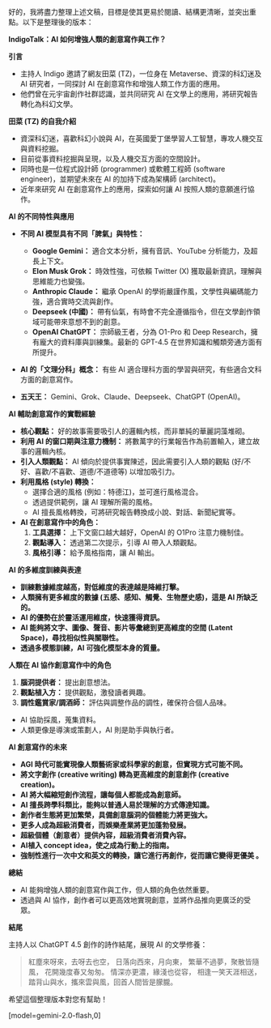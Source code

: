 好的，我將盡力整理上述文稿，目標是使其更易於閱讀、結構更清晰，並突出重點。以下是整理後的版本：

**IndigoTalk：AI 如何增強人類的創意寫作與工作？**

**引言**

*   主持人 Indigo 邀請了網友田菜 (TZ)，一位身在 Metaverse、資深的科幻迷及 AI 研究者，一同探討 AI 在創意寫作和增強人類工作方面的應用。
*   他們曾在元宇宙創作社群認識，並共同研究 AI 在文學上的應用，將研究報告轉化為科幻文學。

**田菜 (TZ) 的自我介紹**

*   資深科幻迷，喜歡科幻小說與 AI，在英國愛丁堡學習人工智慧，專攻人機交互與資料挖掘。
*   目前從事資料挖掘與呈現，以及人機交互方面的空間設計。
*   同時也是一位程式設計師 (programmer) 或軟體工程師 (software engineer)，並期望未來在 AI 的加持下成為架構師 (architect)。
*   近年來研究 AI 在創意寫作上的應用，探索如何讓 AI 按照人類的意願進行協作。

**AI 的不同特性與應用**

*   **不同 AI 模型具有不同「脾氣」與特性：**
    *   **Google Gemini：** 適合文本分析，擁有音訊、YouTube 分析能力，及超長上下文。
    *   **Elon Musk Grok：** 時效性強，可依賴 Twitter (X) 獲取最新資訊，理解與思維能力也變強。
    *   **Anthropic Claude：** 繼承 OpenAI 的學術嚴謹作風，文學性與編碼能力強，適合實時交流與創作。
    *   **Deepseek (中國)：** 帶有仙氣，有時會不完全遵循指令，但在文學創作領域可能帶來意想不到的創意。
    *   **OpenAI ChatGPT：** 宗師級王者，分為 O1-Pro 和 Deep Research，擁有龐大的資料庫與訓練集。最新的 GPT-4.5 在世界知識和觸類旁通方面有所提升。

*   **AI 的「文理分科」概念：** 有些 AI 適合理科方面的學習與研究，有些適合文科方面的創意寫作。
*   **五天王：** Gemini、Grok、Claude、Deepseek、ChatGPT (OpenAI)。

**AI 輔助創意寫作的實戰經驗**

*   **核心觀點：** 好的故事需要吸引人的邏輯內核，而非單純的華麗詞藻堆砌。
*   **利用 AI 的窗口期與注意力機制：** 將數萬字的行業報告作為前置輸入，建立故事的邏輯內核。
*   **引入人類觀點：** AI 傾向於提供事實陳述，因此需要引入人類的觀點 (好/不好、喜歡/不喜歡、道德/不道德等) 以增加吸引力。
*   **利用風格 (style) 轉換：**
    *   選擇合適的風格 (例如：特德江)，並可進行風格混合。
    *   透過提供範例，讓 AI 理解所需的風格。
    *   AI 擅長風格轉換，可將研究報告轉換成小說、對話、新聞紀實等。
*   **AI 在創意寫作中的角色：**
    1.  **工具選擇：** 上下文窗口越大越好，OpenAI 的 O1Pro 注意力機制佳。
    2.  **觀點導入：** 透過第二次提示，引導 AI 帶入人類觀點。
    3.  **風格引導：** 給予風格指南，讓 AI 輸出。

**AI 的多維度訓練與表達**

*   **訓練數據維度越高，對低維度的表達越是降維打擊。**
*   **人類擁有更多維度的數據 (五感、感知、觸覺、生物歷史感)，這是 AI 所缺乏的。**
*   **AI 的優勢在於靈活運用維度，快速獲得資訊。**
*   **AI 能夠將文字、圖像、聲音、影片等彙總到更高維度的空間 (Latent Space)，尋找相似性與關聯性。**
*   **透過多模態訓練，AI 可強化模型本身的質量。**

**人類在 AI 協作創意寫作中的角色**

1.  **腦洞提供者：** 提出創意想法。
2.  **觀點植入方：** 提供觀點，激發讀者興趣。
3.  **調性鑑賞家/調酒師：** 評估與調整作品的調性，確保符合個人品味。
*   AI 協助採風，蒐集資料。
*   人類更像是導演或策劃人，AI 則是助手與執行者。

**AI 創意寫作的未來**

*   **AGI 時代可能實現像人類藝術家或科學家的創意，但實現方式可能不同。**
*   **將文字創作 (creative writing) 轉為更高維度的創意創作 (creative creation)。**
*   **AI 將大幅縮短創作流程，讓每個人都能成為創意師。**
*   **AI 擅長跨學科類比，能夠以普通人易於理解的方式傳達知識。**
*   **創作者生態將更加繁榮，具備創意腦洞的個體能力將更強大。**
*   **更多人成為超級消費者，而娛樂產業將更加蓬勃發展。**
*   **超級個體（創意者）提供內容，超級消費者消費內容。**
*  **AI植入 concept idea，使之成為行動上的指南。**
*  **強制性進行一次中文和英文的轉換，讓它進行再創作，從而讓它變得更優美 。**

**總結**

*   AI 能夠增強人類的創意寫作與工作，但人類的角色依然重要。
*   透過與 AI 協作，創作者可以更高效地實現創意，並將作品推向更廣泛的受眾。

**結尾**

主持人以 ChatGPT 4.5 創作的詩作結尾，展現 AI 的文學修養：

> 紅塵來呀來，去呀去也空，
> 日落向西來，月向東，
> 繁華不過夢，聚散皆隨風，
> 花開幾度春又匆匆。
> 情深亦更濃，緣淺也從容，
> 相逢一笑天涯相送，
> 踏背山與水，攜來雲與風，回首人間皆是朦朧。

希望這個整理版本對您有幫助！

[model=gemini-2.0-flash,0]
